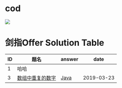 # cod
![](https://img.shields.io/badge/java-1.8-blue.svg)

# 剑指Offer Solution Table

| ID   | 题名 | answer | date |
| ---- | ---- | ------ | ---- |
| 1    | 哈哈 |        |      |
| 3    | [数组中重复的数字](https://www.nowcoder.com/practice/623a5ac0ea5b4e5f95552655361ae0a8) | [Java](https://github.com/ZiTian8/leetcode/tree/master/src/leetcode/easy/c235lowestcommonancestor/LowestCommonAncestor.java) | 2019-03-23 |

